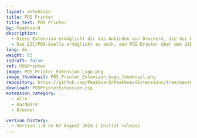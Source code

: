 ```yaml
---
layout: extension
title: POS Printer
title_text: POS Printer
by: Peakboard
description: 
  - Diese Extension ermöglicht dir das Anbinden von Druckern, die das ESC/POS oder ZPL Protokoll unterstützen. Hierfür bietet die Extension zwei benutzerdefinierte Listen, von denen eine das ESC/POS-Protokoll von EPSON und die andere das ZPL-Protokoll von Zebra unterstützt. POS-Drucker, die eines dieser beiden Protokolle unterstützen, können in eine Peakboard-Anwendung integriert werden, ohne dass ein Treiber installiert werden muss.
  - Die ESC/POS-Quelle ermöglicht es auch, den POS-Drucker über den USB-Anschluss mit Hilfe einer virtuellen seriellen Schnittstelle anzuschließen. Um den Drucker direkt zu nutzen, muss ein Druckertreiber installiert werden.
lang: de
weight: 83
isDraft: false
ref: POSPrinter
image: POS_Printer_Extension_Logo.png
image_thumbnail: POS_Printer_Extension_Logo_thumbnail.png
repository: https://github.com/Peakboard/PeakboardExtensions/tree/master/POSPrinter
download: POSPrinterExtension.zip
extension_category:
  - Alle
  - Hardware
  - Drucker

version_history:
  - Version 1.0 on 07 August 2024 | Initial release
---
```

